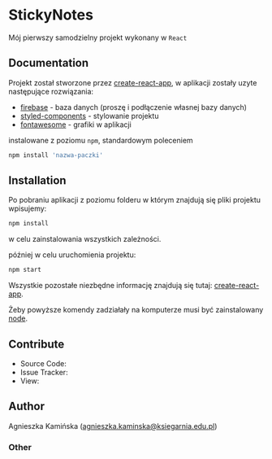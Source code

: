 # StickyNotes

Mój pierwszy samodzielny projekt wykonany w `React`

## Documentation
Projekt został stworzone przez [create-react-app](https://github.com/facebook/create-react-app), w aplikacji zostały uzyte następujące rozwiązania:

* [firebase](https://www.npmjs.com/package/firebase) - baza danych (proszę i podłączenie własnej bazy danych)
* [styled-components](https://github.com/styled-components/styled-components) - stylowanie projektu
* [fontawesome](https://github.com/FortAwesome/Font-Awesome) - grafiki w aplikacji

instalowane z poziomu `npm`, standardowym poleceniem
```javascript
npm install 'nazwa-paczki'
```
## Installation

Po pobraniu aplikacji z poziomu folderu w którym znajdują się pliki projektu wpisujemy:

```javascript
npm install
```

w celu zainstalowania wszystkich zależności.

później w celu uruchomienia projektu:

```javascript
npm start
```

Wszystkie pozostałe niezbędne informację znajdują się tutaj: [create-react-app](https://github.com/facebook/create-react-app).

Żeby powyższe komendy zadziałały na komputerze musi być zainstalowany [node](https://nodejs.org/en/).


## Contribute
* Source Code: 
* Issue Tracker: 
* View: 

## Author
Agnieszka Kamińska (agnieszka.kaminska@ksiegarnia.edu.pl)

### Other



